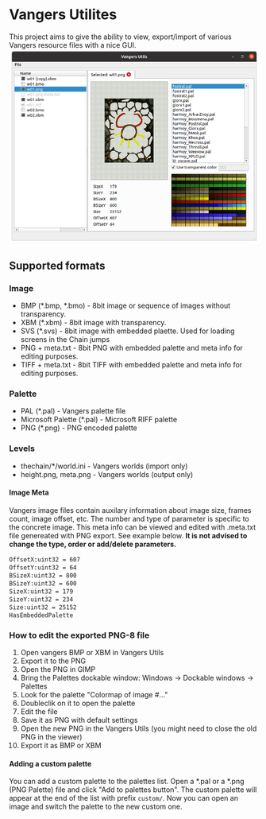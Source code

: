 # Vangers Utilites
This project aims to give the ability to view, export/import of various Vangers resource files with a nice GUI.  
![screenshot main](/images/screenshot-main.png?raw=true "Screenshot")

## Supported formats
### Image
* BMP (*.bmp, *.bmo) - 8bit image or sequence of images without transparency.
* XBM (*.xbm) - 8bit image with transparency.
* SVS (*.svs) - 8bit image with embedded plaette. Used for loading screens in the Chain jumps
* PNG + meta.txt - 8bit PNG with embedded palette and meta info for editing purposes.
* TIFF + meta.txt - 8bit TIFF with embedded palette and meta info for editing purposes.

### Palette
* PAL (*.pal) - Vangers palette file
* Microsoft Palette (*.pal) - Microsoft RIFF palette
* PNG (*.png) - PNG encoded palette

### Levels
* thechain/*/world.ini - Vangers worlds (import only)
* height.png, meta.png - Vangers worlds (output only)

#### Image Meta
Vangers image files contain auxilary information about image size, frames count, image offset, etc.
The number and type of parameter is specific to the concrete image.
This meta info can be viewed and edited with .meta.txt file genereated with PNG export. See example below.
**It is not advised to change the type, order or add/delete parameters.**
```
OffsetX:uint32 = 607
OffsetY:uint32 = 64
BSizeX:uint32 = 800
BSizeY:uint32 = 600
SizeX:uint32 = 179
SizeY:uint32 = 234
Size:uint32 = 25152
HasEmbeddedPalette
```

### How to edit the exported PNG-8 file
1. Open vangers BMP or XBM in Vangers Utils
2. Export it to the PNG
3. Open the PNG in GIMP
4. Bring the Palettes dockable window: Windows -> Dockable windows -> Palettes
5. Look for the palette "Colormap of image #..."
6. Doubleclik on it to open the palette
7. Edit the file
8. Save it as PNG with default settings
9. Open the new PNG in the Vangers Utils (you might need to close the old PNG in the viewer)
10. Export it as BMP or XBM


#### Adding a custom palette
You can add a custom palette to the palettes list. Open a *.pal or a *.png (PNG Palette) file and click "Add to palettes button". 
The custom palette will appear at the end of the list with prefix `custom/`. Now you can open an image and switch the palette to the new custom one.
